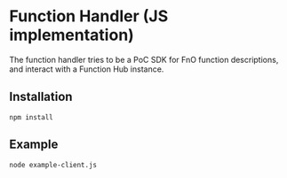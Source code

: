 # Function Handler (JS implementation)

The function handler tries to be a PoC SDK for FnO function descriptions,
and interact with a Function Hub instance.

## Installation

`npm install`

## Example

`node example-client.js`
